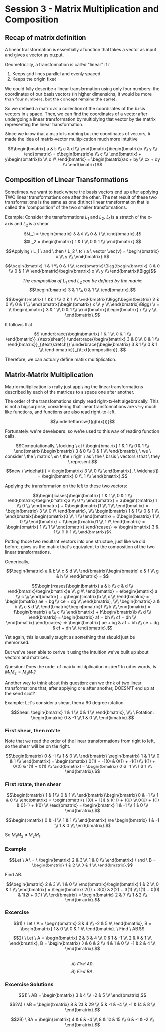 
# Session 3 - Matrix Multiplication and Composition

## Recap of matrix definition

A linear transformation is essentially a function that takes a vector as input and gives a vector as output.

Geometrically, a transformation is called "linear" if it 
1) Keeps grid lines parallel and evenly spaced
2) Keeps the origin fixed

We could fully describe a linear transformation using only four numbers: the coordinates of our basis vectors (in higher dimensions, it would be more than four numbers, but the concept remains the same).

So we defined a matrix as a collection of the coordinates of the basis vectors in a space. Then, we can find the coordinates of a vector after undergoing a linear transformation by multiplying that vector by the matrix representing the linear transformation.

Since we know that a matrix is nothing but the coordinates of vectors, it made the idea of matrix-vector multiplication much more intuitive.

$$\begin{bmatrix} a & b \\\ c & d \\\ \end{bmatrix}\begin{bmatrix}x \\\ y \\\ \end{bmatrix} = x\begin{bmatrix}a \\\ c \\\ \end{bmatrix} + y\begin{bmatrix}b \\\ d \\\ \end{bmatrix} = \begin{bmatrix}ax + by \\\ cx + dy \\\ \end{bmatrix}$$

## Composition of Linear Transformations

Sometimes, we want to track where the basis vectors end up after applying TWO linear transformations one after the other.
The net result of these two transformations is the same as one distinct linear transformation that is called the "composition" of the two smaller transformations.

Example: Consider the transformations $L_1$ and $L_2$.
$L_1$ is a stretch of the x-axis and $L_2$ is a shear.

$$L_1 = \begin{bmatrix} 3 & 0 \\\ 0 & 1 \\\ \end{bmatrix}.$$
$$L_2 = \begin{bmatrix} 1 & 1 \\\ 0 & 1 \\\ \end{bmatrix}.$$

$$Applying \ L_1 \ and \ then \ L_2 \ to \ a \ vector \vec{v} = \begin{bmatrix} x \\\ y \\\ \end{bmatrix}:$$

$$\begin{bmatrix} 1 & 1 \\\ 0 & 1 \\\ \end{bmatrix}\Bigg(\begin{bmatrix} 3 & 0 \\\ 0 & 1 \\\ \end{bmatrix}\begin{bmatrix} x \\\ y \\\ \end{bmatrix}\Bigg)$$

$$The \ composition \ of \ L_1 \ and \ L_2 \ can \ be \ defined \ by \ the \ matrix:$$
$$\begin{bmatrix} 3 & 1 \\\ 0 & 1 \\\ \end{bmatrix}.$$

$$\begin{bmatrix} 1 && 1 \\\ 0 & 1 \\\ \end{bmatrix}\Bigg(\begin{bmatrix} 3 & 0 \\\ 0 & 1 \\\ \end{bmatrix}\begin{bmatrix} x \\\ y \\\ \end{bmatrix}\Bigg) \\ = \\ \begin{bmatrix} 3 & 1 \\\ 0 & 1 \\\ \end{bmatrix}\begin{bmatrix} x \\\ y \\\ \end{bmatrix}.$$

It follows that 

$$
\underbrace{\begin{bmatrix} 1 & 1 \\\ 0 & 1 \\\ \end{bmatrix}}_{\text{shear}}
\underbrace{\begin{bmatrix} 3 & 0 \\\ 0 & 1 \\\ \end{bmatrix}}_{\text{stretch}} 
\underbrace{\begin{bmatrix} 3 & 1 \\\ 0 & 1 \\\ \end{bmatrix}}_{\text{composition}}.
$$

Therefore, we can actually define matrix multiplication.

## Matrix-Matrix Multiplication

Matrix multiplication is really just applying the linear transformations described by each of the matrices to a space one after another.

The order of the transformations simply read right-to-left algebraically. This is not a big surprise, considering that linear transformations are very much like functions, and functions are also read right-to-left.

$$\underleftarrow{f(g(h(x)))}$$

Fortunately, we're developers, so we're used to this way of reading function calls.

$$Computationally, \ looking \ at \ \begin{bmatrix} 1 & 1 \\\ 0 & 1 \\\ \end{bmatrix}\begin{bmatrix} 3 & 0 \\\ 0 & 1 \\\ \end{bmatrix}, \
we \ consider \ the \ matrix \ on \ the \ right \ as \ the \ basis \ vectors \ that \ they \ represent.$$

$$new \ \widehat{i} = \begin{bmatrix} 3 \\\ 0 \\\ \end{bmatrix}, \ \widehat{j} = \begin{bmatrix} 0 \\\ 1 \\\ \end{bmatrix}.$$

Applying the transformation on the left to these two vectors:

$$\begin{rcases}\begin{bmatrix} 1 & 1 \\\ 0 & 1 \\\ \end{bmatrix}\begin{bmatrix}3 \\\ 0 \\\ \end{bmatrix} = 3\begin{bmatrix} 1 \\\ 0 \\\ \end{bmatrix} + 0\begin{bmatrix}1 \\\ 1 \\\ \end{bmatrix} = \begin{bmatrix} 3 \\\ 0 \\\ \end{bmatrix}, \\\\
\begin{bmatrix} 1 & 1 \\\ 0 & 1 \\\ \end{bmatrix}\begin{bmatrix}0 \\\ 1 \\\ \end{bmatrix} = 0\begin{bmatrix} 1 \\\ 0 \\\ \end{bmatrix} + 1\begin{bmatrix}1 \\\ 1 \\\ \end{bmatrix} = \begin{bmatrix} 1 \\\ 1 \\\ \end{bmatrix}.\end{rcases} ⇒ \begin{bmatrix} 3 & 1 \\\ 0 & 1 \\\ \end{bmatrix}$$

Putting those two resultant vectors into one structure, just like we did before, gives us the matrix that's equivalent to the composition of the two linear transformations.

Generically, 

$$\begin{bmatrix} a & b \\\ c & d \\\ \end{bmatrix}\begin{bmatrix} e & f \\\ g & h \\\ \end{bmatrix} = $$

$$\begin{rcases}\begin{bmatrix} a & b \\\ c & d \\\ \end{bmatrix}\begin{bmatrix}e \\\ g \\\ \end{bmatrix} = e\begin{bmatrix} a \\\ c \\\ \end{bmatrix} + g\begin{bmatrix}b \\\ d \\\ \end{bmatrix} = \begin{bmatrix} ae + bg \\\ ce + dg \\\ \end{bmatrix}, \\\\
\begin{bmatrix} a & b \\\ c & d \\\ \end{bmatrix}\begin{bmatrix}f \\\ h \\\ \end{bmatrix} = f\begin{bmatrix} a \\\ c \\\ \end{bmatrix} + h\begin{bmatrix}b \\\ d \\\ \end{bmatrix} = \begin{bmatrix} af + bh \\\ cf + dh \\\ \end{bmatrix}.\end{rcases} ⇒ \begin{bmatrix} ae + bg & af + bh \\\ ce + dg & cf + dh \\\ \end{bmatrix}.$$

Yet again, this is usually taught as something that should just be memorised.

But we've been able to derive it using the intuition we've built up about vectors and matrices.

Question: Does the order of matrix multiplication matter? In other words, is $M_1M_2 = M_2M_1$?

Another way to think about this question: can we think of two linear transformations that, after applying one after another, DOESN'T end up at the send spot?

Example: Let's consider a shear, then a 90 degree rotation.

$$Shear: \begin{bmatrix} 1 & 1 \\\ 0 & 1 \\\ \end{bmatrix}, \\\\ \ Rotation: \begin{bmatrix} 0 & -1 \\\ 1 & 0 \\\ \end{bmatrix}.$$

### First shear, then rotate

Note that we read the order of the linear transformations from right to left, so the shear will be on the right.

$$\begin{bmatrix} 0 & -1 \\\ 1 & 0 \\\ \end{bmatrix} \begin{bmatrix} 1 & 1 \\\ 0 & 1 \\\ \end{bmatrix} = \begin{bmatrix} 0(1) + -1(0) & 0(1) + -1(1) \\\ 1(1) + 0(0) & 1(1) + 0(1) \\\ \end{bmatrix} = \begin{bmatrix} 0 & -1 \\\ 1 & 1 \\\ \end{bmatrix}.$$

### First rotate, then shear

$$\begin{bmatrix} 1 & 1 \\\ 0 & 1 \\\ \end{bmatrix}\begin{bmatrix} 0 & -1 \\\ 1 & 0 \\\ \end{bmatrix}  = \begin{bmatrix} 1(0) + 1(1) & 1(-1) + 1(0) \\\ 0(0) + 1(1) & 0(-1) + 1(0) \\\ \end{bmatrix} = \begin{bmatrix} 1 & -1 \\\ 1 & 0 \\\ \end{bmatrix}.$$

$$\begin{bmatrix} 0 & -1 \\\ 1 & 1 \\\ \end{bmatrix} \ne \begin{bmatrix} 1 & -1 \\\ 1 & 0 \\\ \end{bmatrix}.$$

So $M_1M_2 \ne M_2M_1$. 

### Example

$$Let \ A \ = \ \begin{bmatrix} 2 & 3 \\\ 1 & 0 \\\ \end{bmatrix} \ and \ B = \begin{bmatrix} 1 & 2 \\\ 0 & 1 \\\ \end{bmatrix}.$$ 

Find AB.

$$\begin{bmatrix} 2 & 3 \\\ 1 & 0 \\\ \end{bmatrix}\begin{bmatrix} 1 & 2 \\\ 0 & 1 \\\ \end{bmatrix} = \begin{bmatrix} 2(1) + 3(0) & 2(2) + 3(1) \\\ 1(1) + 0(0) & 1(2) + 0(1) \\\ \end{bmatrix} = \begin{bmatrix} 2 & 7 \\\ 1 & 2 \\\ \end{bmatrix}.$$

### Excercise

$$1) \ Let \ A = \begin{bmatrix} 3 & 4 \\\ -2 & 5 \\\ \end{bmatrix}, B = \begin{bmatrix} 1 & 0 \\\ 0 & 1 \\\ \end{bmatrix}. \ Find \ AB.$$

$$2) \ Let \ A = \begin{bmatrix} 2 & 3 & 4 \\\ 0 & 1 & -1 \\\ 2 & 0 & 1 \\\ \end{bmatrix}, B = \begin{bmatrix} 0 & 6 & 2 \\\ 4 & 1 & 0 \\\ -1 & 2 & 4 \\\ \end{bmatrix}.$$           
$$A) \ Find \ AB. $$
$$B) \ Find \ BA.$$          

### Excercise Solutions

$$1) \ AB = \begin{bmatrix} 3 & 4 \\\ -2 & 5 \\\ \end{bmatrix}.$$

$$2A) \ AB = \begin{bmatrix} 8 & 23 & 29 \\\ 5 & -1 & -4 \\\ -1 & 14 & 8 \\\ \end{bmatrix}.$$

$$2B) \ BA = \begin{bmatrix} 4 & 6 & -4 \\\ 8 & 13 & 15 \\\ 6 & -1 & -2 \\\ \end{bmatrix}.$$
